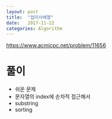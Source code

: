 ```yaml
---
layout: post
title:  "접미사배열"
date:   2017-11-22
categories: Algorithm
---
```


<https://www.acmicpc.net/problem/11656>

# 풀이

- 쉬운 문제 
- 문자열의 index에 순차적 접근해서
- substring
- sorting 



​	
